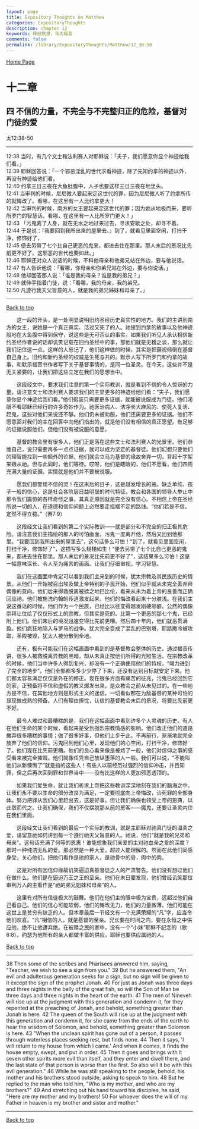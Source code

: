 ```yaml
---
layout: page
title: Expository Thoughts on Matthew
categories: ExpositoryThoughts
description: chapter 12
keywords: 释经默想，马太福音
comments: false
permalink: /library/ExpositoryThoughts/Matthew/12_38-50
---
```

[ Home Page ]({{site.baseurl}}/index) <br>

<a name="0"></a>
# 十二章 

## 四 不信的力量，不完全与不完整归正的危险，基督对门徒的爱

太12:38-50

***

12:38 当时，有几个文士和法利赛人对耶稣说：「夫子，我们愿意你显个神迹给我们看。」<br>
12:39 耶稣回答说：「一个邪恶淫乱的世代求看神迹，除了先知约拿的神迹以外，再没有神迹给他们看。<br>
12:40 约拿三日三夜在大鱼肚腹中，人子也要这样三日三夜在地里头。<br>
12:41 当审判的时候，尼尼微人要起来定这世代的罪，因为尼尼微人听了约拿所传的就悔改了。看哪，在这里有一人比约拿更大！<br>
12:42 当审判的时候，南方的女王要起来定这世代的罪；因为她从地极而来，要听所罗门的智慧话。看哪，在这里有一人比所罗门更大！」<br>
12:43 「污鬼离了人身，就在无水之地过来过去，寻求安歇之处，却寻不着。<br>
12:44 于是说：『我要回到我所出来的屋里去。』到了，就看见里面空闲，打扫干净，修饰好了，<br>
12:45 便去另带了七个比自己更恶的鬼来，都进去住在那里。那人末后的景况比先前更不好了。这邪恶的世代也要如此。」<br>
12:46 耶稣还对众人说话的时候，不料他母亲和他弟兄站在外边，要与他说话。<br>
12:47 有人告诉他说：「看哪，你母亲和你弟兄站在外边，要与你说话。」<br>
12:48 他却回答那人说：「谁是我的母亲？谁是我的弟兄？」<br>
12:49 就伸手指着门徒，说：「看哪，我的母亲，我的弟兄。<br>
12:50 凡遵行我天父旨意的人，就是我的弟兄姊妹和母亲了。」<br>

***

[Back to top](#0)

&emsp;&emsp;这一段的开头，是一处明显说明旧约圣经历史真实性的地方。我们的主讲到南方的女王，说她是一个真正真实、活过又死了的人。祂提到约拿的故事以及他神迹般地在大鱼腹中得到保守，说这些是无可否认的事实。如果我们听见人承认相信新约圣经作者说的话却讥笑记载在旧约圣经中的事，那他们就是无稽之谈，那么就让我们记住这一点。这样的人忘记了，他们这样做的时候，其实是把藐视倾倒在基督自己身上。旧约和新约圣经的权威是生死与共的。默示人写下所罗门和约拿的故事，和默示福音书作者写下关于基督事情的，是同一位圣灵。在今天，这些并不是无关紧要的，让我们把这些立定在我们的思想当中。

&emsp;&emsp;这段经文中，要求我们注意的第一个实际教训，就是看到不信的令人惊讶的力量。请注意文士和法利赛人要求我们的主显更多的神迹给他们看：“夫子，我们愿意你显个神迹给我们看。”他们假装只需要更多证据，就能被说服成为门徒。他们闭眼不看耶稣已经行的许多奇妙作为。祂医治病人、洁净长大麻风的、使死人复活、赶鬼，这些对他们来说还不够。他们仍未被劝服，他们还需要更多的证据。他们不愿意面对我们的主在回答中向他们指出的，就是他们没有相信的真正愿望。有足够的证据说服他们，但他们没有被说服的意愿。

&emsp;&emsp;基督的教会里有很多人，他们正是落在这些文士和法利赛人的光景里。他们恭维自己，说只需要再多一点点证据，就可以成为坚定的基督徒。他们幻想只要他们的理智能找到一些额外的论据，他们就会立马为基督的缘故舍弃一切，背起十字架来跟从祂。但与此同时，他们等待。哎呀，他们是瞎眼的，他们不愿看，他们四周充满大量的证据。实情就是他们并不要被说服。

&emsp;&emsp;愿我们都警惕不信的灵！在这末后的日子，这是越发增长的恶。缺乏单纯、孩子一般的信心，这是社会各阶层日益明显的时代特征。教会和各国的领导人举止中那令我们震惊的各样奇怪之事，其真正原因就是完全没有信心。不相信上帝在圣经所说一切的人，在道德和信仰问题上必然要走摇摆不定的路线。“你们若是不信，定然不得立稳。”（赛7:9）

&emsp;&emsp;这段经文让我们看到的第二个实际教训——就是部分和不完全的归正极其危险。请注意我们主描绘的那人的可怕画面，污鬼一度离开他，然后又回到他那里。“我要回到我所出来的屋里去”，这句话多么可怕！“到了，就看见里面空闲，打扫干净，修饰好了”，这描写多么栩栩如生！“便去另带了七个比自己更恶的鬼来，都进去住在那里。那人末后的景况比先前更不好了”，这结果多么可怕！这是一幅意味深长、令人至为痛苦的画面。让我们仔细审视，学习智慧。

&emsp;&emsp;我们在这画面中肯定可以看到我们主来到的时候，犹太宗教及其民族历史的情景。从他们一开始被召出埃及做上帝特别的子民开始，他们似乎就从未完全丢弃拜偶像的意向。他们后来得救脱离被掳之地巴比伦，看来从未为着上帝的良善而正确回应祂。他们被施洗约翰的传道激发起来，他们的悔改看起来十分肤浅。在我们主说这番话的时候，他们作为一个民族，已经比以往变得越发刚硬邪僻。公然的偶像崇拜让位给了仅仅形式上的宗教，但其实是死的。比第一个更恶的那七个鬼，已经附上他们。他们末后的境况迅速变得比先前更糟。然后四十年内，他们就恶贯满盈。他们疯狂地陷入与罗马的战争。犹大完全变成了混乱的巴别塔，耶路撒冷被攻取，圣殿被毁，犹太人被分散到全地。

&emsp;&emsp;还有，极有可能我们在这幅画面中看到的是基督教会整体的历史。通过福音传讲，很多人被救脱离异教的黑暗，却从未真正按他们所得的光照生活。在宗教改革的时候，他们当中许多人得到复兴，却没有一个正确使用他们的特权，“竭力进到了完全的地步”。他们全部都多多少少停了下来，还没有达到目标就安定下来。他们都太容易满足仅仅是外在的修正。现在很多方面有痛苦的征兆，污鬼已经回到它的家，正预备将不信和虚假的教义爆发出来，是众教会之前从未见过的。在一些地方是不信，在其他地方则是形式主义的迷信。一切看似都在为敌基督的某种可怕的显现做成熟的预备。人们有理由担忧，认信的基督教会末后的景况，将要比先前更不好。

&emsp;&emsp;最令人难过和最糟糕的是，我们在这幅画面中看到许多个人灵魂的历史。有人在他们生命的某个时候，看起来是受到强烈宗教情感的影响。他们改正他们的道路撇弃很多糟糕的事情；做了很多好事，但他们止步于此，不再前行，渐渐地就完全放弃了他们的信仰。污鬼回到他们心里，发现他们的心空闲，打扫干净，修饰好了。他们现在比先前更糟。他们的良心看来像是被烙了一般，他们对信仰之事的感受看来被完全摧毁。他们就像任凭自己放纵堕落的人一般。我们可以说，"不能叫他们从新懊悔了”就是指的这些人！有些人以前经历过强烈的信仰冲击，并且知罪，但之后再次回到罪和世界当中——没有比这样的人更加邪恶透顶的。

&emsp;&emsp;如果我们爱生命，就让我们祈求上帝把这些教训深深地刻在我们的脑海之中。让我们永不要以生命的部分改良为满足，一定要彻底向上帝悔改，治死罪的全部身体。努力把罪从我们心里赶出去，这是好事。但让我们确保也领受上帝的恩典，以此取而代之。让我们确保，我们不仅摆脱那从前的房客——魔鬼，还要让圣灵内住在我们里面。

&emsp;&emsp;这段经文让我们看到的最后一个实际的教训，就是主耶稣对祂真门徒的温柔之爱，请留意祂如何讲到每一个遵行祂天父旨意的人。祂说，他们“就是我的兄弟和母亲”。这句话充满了何等的恩惠！谁能想象我们亲爱的主对祂血亲之爱的深度？那时一种纯洁无私的爱。那必然是一种大爱，超过人能理解的。然而在此他们同感身受，关心他们，把他们看作是祂的家人，是祂骨中的骨，肉中的肉。

&emsp;&emsp;这是对所有因信仰缘故讥笑逼迫真基督徒之人的严肃警告。他们没有想过他们在做什么。他们是在逼迫万王之王的至亲。他们在末日要发现，他们曾经讥笑那位审判万人的主看作是“祂的弟兄姐妹和母亲”的人。

&emsp;&emsp;这里有对所有信徒极大的鼓舞。他们在他们主的眼中极为宝贵，远超过他们自己看自己。他们的信心可能软弱，他们的悔改无力，他们的力量微薄。他们可能在这世上是贫穷有缺乏的人。但本章最后一节经文有一个充满荣耀的“凡”字，应当令他们欢喜。“凡”相信的人，就是基督的至亲。兄长要在时间之内，要在永恒之中供应他，绝不让他遭弃绝。在被赎之民的家中，没有一个“小妹”耶稣不纪念的（歌8:8）。约瑟为他所有的亲人都做丰富的供应，耶稣也要供应属祂的人。

[Back to top](#0)

***

38 Then some of the scribes and Pharisees answered him, saying, "Teacher, we wish to see a sign from you." 39 But he answered them, "An evil and adulterous generation seeks for a sign, but no sign will be given to it except the sign of the prophet Jonah. 40 For just as Jonah was three days and three nights in the belly of the great fish, so will the Son of Man be three days and three nights in the heart of the earth. 41 The men of Nineveh will rise up at the judgment with this generation and condemn it, for they repented at the preaching of Jonah, and behold, something greater than Jonah is here. 42 The queen of the South will rise up at the judgment with this generation and condemn it, for she came from the ends of the earth to hear the wisdom of Solomon, and behold, something greater than Solomon is here. 43 "When the unclean spirit has gone out of a person, it passes through waterless places seeking rest, but finds none. 44 Then it says, 'I will return to my house from which I came.' And when it comes, it finds the house empty, swept, and put in order. 45 Then it goes and brings with it seven other spirits more evil than itself, and they enter and dwell there, and the last state of that person is worse than the first. So also will it be with this evil generation." 46 While he was still speaking to the people, behold, his mother and his brothers stood outside, asking to speak to him. 48 But he replied to the man who told him, "Who is my mother, and who are my brothers?" 49 And stretching out his hand toward his disciples, he said, "Here are my mother and my brothers! 50 For whoever does the will of my Father in heaven is my brother and sister and mother."

***

[Back to top](#0)
